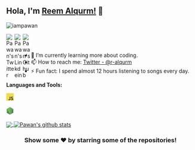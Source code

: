 ## Hola, I'm [Reem Alqurm!](https://github.com/reem-alqurm) 👋

<p align="left"> <img src="https://komarev.com/ghpvc/?username=reem-alqurm&label=Views&color=blue&style=plastic" alt="iampawan" /> </p>

<a href="https://twitter.com/r_alqurm?s=09">
  <img align="left" alt="Pawan's Twitter" width="22px" src="https://cdn.jsdelivr.net/npm/simple-icons@v3/icons/twitter.svg" />
</a>
<a href="https://www.linkedin.com/in/reem-alqurm-a17320142">
  <img align="left" alt="Pawan's Linkdein" width="22px" src="https://cdn.jsdelivr.net/npm/simple-icons@v3/icons/linkedin.svg" />
</a>
<a href="https://github.com/reem-alqurm">
  <img align="left" alt="Pawan's Github" width="22px" src="https://cdn.jsdelivr.net/npm/simple-icons@v3/icons/github.svg" />
</a>


<br/>
<br/>



- 🌱 I’m currently learning more about coding.
- 📫 How to reach me: [Twitter - @r-alqurm](https://twitter.com/r_alqurm?s=09) 
- ⚡ Fun fact: I spend almost 12 hours listening to songs every day.



**Languages and Tools:**  


<code><img height="20" src="https://raw.githubusercontent.com/github/explore/80688e429a7d4ef2fca1e82350fe8e3517d3494d/topics/javascript/javascript.png"></code>

<code><img height="20" src="https://raw.githubusercontent.com/github/explore/80688e429a7d4ef2fca1e82350fe8e3517d3494d/topics/nodejs/nodejs.png"></code>    

<a href="https://github.com/reem-alqurm">
  <img align="center" src="https://github-readme-stats.vercel.app/api/top-langs/?username=reem-alqurm&theme=light&hide_langs_below=1" />
</a>
<a href="https://github.com/reem-alqurm">
 <img align="center" src="https://github-readme-stats.vercel.app/api?username=reem-alqurm&show_icons=true&theme=light&line_height=27" alt="Pawan's github stats"/>
</a>


<div align="center">

### Show some ❤️ by starring some of the repositories!

</div>

